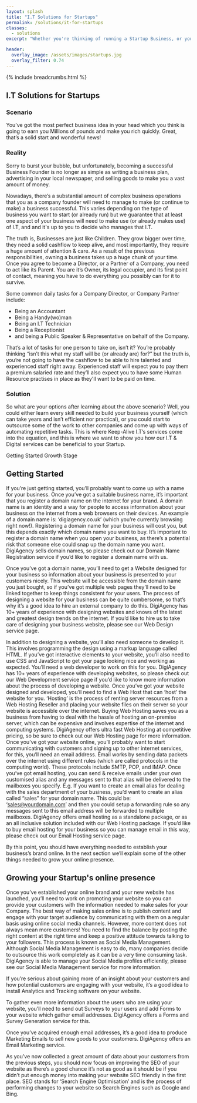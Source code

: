 ```yaml
---
layout: splash
title: "I.T Solutions for Startups"
permalink: /solutions/it-for-startups
classes:
  - solutions
excerpt: "Whether you're thinking of running a Startup Business, or you already run a successful Startup and your aim is to grow your Company's I.T, we can help. We offer a range of outsourced I.T Solutions for Startups and can help you develop or maintain scalable I.T, making your life as a founder less stressful."

header:
  overlay_image: /assets/images/startups.jpg
  overlay_filter: 0.74
---
```



{% include breadcrumbs.html %}

## I.T Solutions for Startups

### Scenario
You’ve got the most perfect business idea in your head which you think is going to earn you Millions of pounds and make you rich quickly. 
Great, that’s a solid start and wonderful news! 

### Reality
Sorry to burst your bubble, but unfortunately, becoming a successful Business Founder is no longer as simple as writing a business plan, advertising in your local newspaper, and selling goods to make you a vast amount of money. 

Nowadays, there’s a substantial amount of complex business operations that you as a company founder will need to manage to make (or continue to make) a business successful. This varies depending on the type of business you want to start (or already run) but we guarantee that at least one aspect of your business will need to make use (or already makes use) of I.T, and and it's up to you to decide who manages that I.T.

The truth is, Businesses are just like Children. They grow bigger over time, they need a solid cashflow to keep alive, and most importantly, they require a huge amount of attention & care. As a result of the previous responsibilities, owning a business takes up a huge chunk of your time.
Once you agree to become a Director, or a Partner of a Company, you need to act like its Parent. You are it’s Owner, its legal occupier, and its first point of contact, meaning you have to do everything you possibly can for it to survive. 

Some common daily tasks for a Company Director, or Company Partner include: 
- Being an Accountant
- Being a Handy(wo)man
- Being an I.T Technician 
- Being a Receptionist
- and being a Public Speaker & Representative on behalf of the Company. 

That’s a lot of tasks for one person to take on, isn’t it? You’re probably thinking “isn’t this what my staff will be (or already are) for?” but the truth is, you’re not going to have the cashflow to be able to hire talented and experienced staff right away. Experienced staff will expect you to pay them a premium salaried rate and they’ll also expect you to have some Human Resource practises in place as they'll want to be paid on time.

### Solution
So what are your options after learning about the above scenario? Well, you could either learn every skill needed to build your business yourself (which can take years and isn’t efficient nor practical), or you could start to outsource some of the work to other companies and come up with ways of automating repetitive tasks. This is where Keep-Alive I.T’s services come into the equation, and this is where we want to show you how our I.T & Digital services can be beneficial to your Startup.

Getting Started
Growth Stage

## Getting Started
If you’re just getting started, you’ll probably want to come up with a name for your business.
Once you’ve got a suitable business name, it’s important that you register a domain name on the internet for your brand. A domain name is an identity and a way for people to access information about your business on the internet from a web browsers on their devices. An example of a domain name is: ‘digiagency.co.uk’ (which you’re currently browsing right now!). Registering a domain name for your business will cost you, but this depends exactly which domain name you want to buy. It’s important to register a domain name when you open your business, as there’s a potential risk that someone else could snap up the domain name you want. DigiAgency sells domain names, so please check out our Domain Name Registration service if you’d like to register a domain name with us.

Once you’ve got a domain name, you’ll need to get a Website designed for your business so information about your business is presented to your customers nicely. This website will be accessible from the domain name you just bought, so if you’ve got multiple web pages they’ll need to be linked together to keep things consistent for your users. The process of designing a website for your business can be quite cumbersome, so that’s why it’s a good idea to hire an external company to do this. DigiAgency has 10+ years of experience with designing websites and knows of the latest and greatest design trends on the internet. If you’d like to hire us to take care of designing your business website, please see our Web Design service page.

In addition to designing a website, you’ll also need someone to develop it. This involves programming the design using a markup language called HTML. If you’ve got interactive elements to your website, you’ll also need to use CSS and JavaScript to get your page looking nice and working as expected. You’ll need a web developer to work on this for you. DigiAgency has 10+ years of experience with developing websites, so please check out our Web Development service page if you’d like to know more information about the process of developing a website.
Once you’ve got your website designed and developed, you’ll need to find a Web Host that can ‘host’ the website for you. ‘Hosting’ is the process of renting server resources from a Web Hosting Reseller and placing your website files on their server so your website is accessible over the internet. Buying Web Hosting saves you as a business from having to deal with the hassle of hosting an on-premise server, which can be expensive and involves expertise of the internet and computing systems. DigiAgency offers ultra fast Web Hosting at competitive pricing, so be sure to check out our Web Hosting page for more information.
Once you’ve got your website online, you’ll probably want to start communicating with customers and signing up to other internet services, for this, you’ll need an email address. Email works by sending data packets over the internet using different rules (which are called protocols in the computing world). These protocols include SMTP, POP, and IMAP. Once you’ve got email hosting, you can send & receive emails under your own customised alias and any messages sent to that alias will be delivered to the mailboxes you specify. E.g. If you want to create an email alias for dealing with the sales department of your business, you’d want to create an alias called “sales” for your domain name. This could be: ‘sales@yourdomain.com’ and then you could setup a forwarding rule so any messages sent to this email address will be forwarded to multiple mailboxes. DigiAgency offers email hosting as a standalone package, or as an all inclusive solution included with our Web Hosting package. If you’d like to buy email hosting for your business so you can manage email in this way, please check out our Email Hosting service page.

By this point, you should have everything needed to establish your business’s brand online. In the next section we’ll explain some of the other things needed to grow your online presence.

## Growing your Startup's online presence
Once you’ve established your online brand and your new website has launched, you’ll need to work on promoting your website so you can provide your customers with the information needed to make sales for your Company.
The best way of making sales online is to publish content and engage with your target audience by communicating with them on a regular basis using online social media channels. However, more content does not always mean more customers! You need to find the balance by posting the right content at the right time and keep a positive attitude towards talking to your followers. This process is known as Social Media Management. Although Social Media Management is easy to do, many companies decide to outsource this work completely as it can be a very time consuming task. DigiAgency is able to manage your Social Media profiles efficiently, please see our Social Media Management service for more information.

If you’re serious about gaining more of an insight about your customers and how potential customers are engaging with your website, it’s a good idea to install Analytics and Tracking software on your website.

To gather even more information about the users who are using your website, you’ll need to send out Surveys to your users and add Forms to your website which gather email addresses. DigiAgency offers a Forms and Survey Generation service for this.

Once you’ve acquired enough email addresses, it’s a good idea to produce Marketing Emails to sell new goods to your customers. DigiAgency offers an Email Marketing service.

As you’ve now collected a great amount of data about your customers from the previous steps, you should now focus on improving the SEO of your website as there’s a good chance it’s not as good as it should be if you didn’t put enough money into making your website SEO friendly in the first place. SEO stands for ‘Search Engine Optimisation’ and is the process of performing changes to your website so Search Engines such as Google and Bing.
